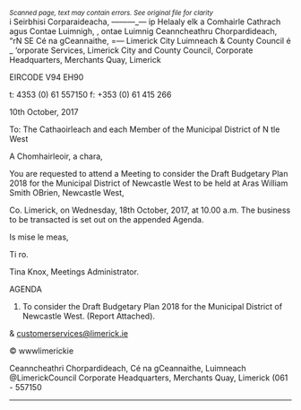 *<small>Scanned page, text may contain errors. See original file for clarity</small>*  
i Seirbhisi Corparaideacha,
_——_—_— ip Helaaly elk a Comhairle Cathrach agus Contae Luimnigh,
, ontae Luimnig Ceanncheathru Chorpardideach,
“rN SE Cé na gCeannaithe,
=— Limerick City Luimneach
& County Council é _
‘orporate Services,
Limerick City and County Council,
Corporate Headquarters,
Merchants Quay,
Limerick

EIRCODE V94 EH90

t: 4353 (0) 61 557150
f: +353 (0) 61 415 266

10th October, 2017

To: The Cathaoirleach and each Member of the Municipal
District of N tle West

A Chomhairleoir, a chara,

You are requested to attend a Meeting to consider the Draft Budgetary Plan 2018 for the
Municipal District of Newcastle West to be held at Aras William Smith OBrien, Newcastle West,

Co. Limerick, on Wednesday, 18th October, 2017, at 10.00 a.m. The business to be
transacted is set out on the appended Agenda.

Is mise le meas,

Ti ro.

Tina Knox,
Meetings Administrator.

AGENDA

1. To consider the Draft Budgetary Plan 2018 for the Municipal District of Newcastle West.
(Report Attached).

& customerservices@limerick.ie

© wwwlimerickie

Ceanncheathri Chorpardideach, Cé na gCeannaithe, Luimneach @LimerickCouncil
Corporate Headquarters, Merchants Quay, Limerick (061 - 557150

---
